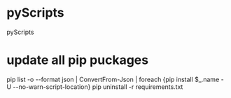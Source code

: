 # pyScripts
pyScripts
# update all pip puckages
pip list -o --format json | ConvertFrom-Json | foreach {pip install $_.name -U --no-warn-script-location}
pip uninstall -r requirements.txt
